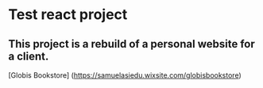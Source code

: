 # Test react project

## This project is a rebuild of a personal website for a client.

[Globis Bookstore] (https://samuelasiedu.wixsite.com/globisbookstore)
